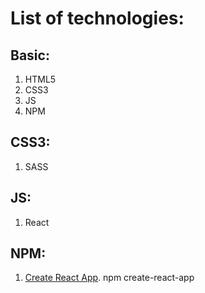 # List of technologies:

## Basic:

1. HTML5
2. CSS3
3. JS
4. NPM

## CSS3:

1. SASS

## JS:

1. React

## NPM: 

1. [Create React App](https://github.com/facebook/create-react-app). npm create-react-app
